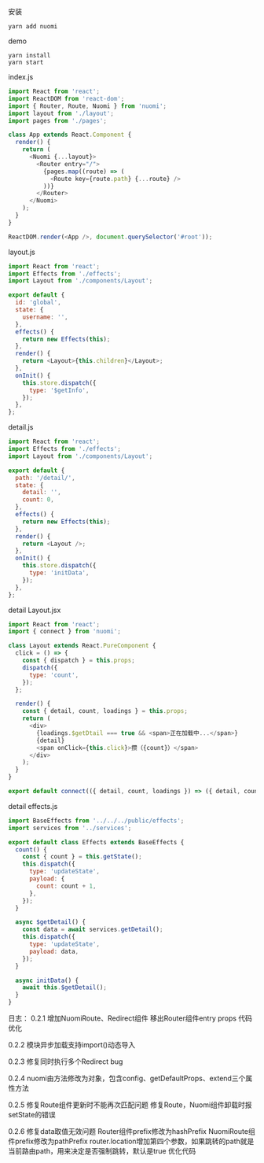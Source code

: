 安装
```
yarn add nuomi
```

demo
```
yarn install
yarn start
```

index.js
```js
import React from 'react';
import ReactDOM from 'react-dom';
import { Router, Route, Nuomi } from 'nuomi';
import layout from './layout';
import pages from './pages';

class App extends React.Component {
  render() {
    return (
      <Nuomi {...layout}>
        <Router entry="/">
          {pages.map((route) => (
            <Route key={route.path} {...route} />
          ))}
        </Router>
      </Nuomi>
    );
  }
}

ReactDOM.render(<App />, document.querySelector('#root'));
```

layout.js
```js
import React from 'react';
import Effects from './effects';
import Layout from './components/Layout';

export default {
  id: 'global',
  state: {
    username: '',
  },
  effects() {
    return new Effects(this);
  },
  render() {
    return <Layout>{this.children}</Layout>;
  },
  onInit() {
    this.store.dispatch({
      type: '$getInfo',
    });
  },
};
```

detail.js
```js
import React from 'react';
import Effects from './effects';
import Layout from './components/Layout';

export default {
  path: '/detail/',
  state: {
    detail: '',
    count: 0,
  },
  effects() {
    return new Effects(this);
  },
  render() {
    return <Layout />;
  },
  onInit() {
    this.store.dispatch({
      type: 'initData',
    });
  },
};
```

detail Layout.jsx
```js
import React from 'react';
import { connect } from 'nuomi';

class Layout extends React.PureComponent {
  click = () => {
    const { dispatch } = this.props;
    dispatch({
      type: 'count',
    });
  };

  render() {
    const { detail, count, loadings } = this.props;
    return (
      <div>
        {loadings.$getDtail === true && <span>正在加载中...</span>}
        {detail}
        <span onClick={this.click}>攒（{count}）</span>
      </div>
    );
  }
}

export default connect(({ detail, count, loadings }) => ({ detail, count, loadings }))(Layout);
```

detail effects.js
```js
import BaseEffects from '../../../public/effects';
import services from '../services';

export default class Effects extends BaseEffects {
  count() {
    const { count } = this.getState();
    this.dispatch({
      type: 'updateState',
      payload: {
        count: count + 1,
      },
    });
  }

  async $getDetail() {
    const data = await services.getDetail();
    this.dispatch({
      type: 'updateState',
      payload: data,
    });
  }

  async initData() {
    await this.$getDetail();
  }
}
```

日志：
0.2.1
增加NuomiRoute、Redirect组件 移出Router组件entry props
代码优化

0.2.2
模块异步加载支持import()动态导入

0.2.3
修复同时执行多个Redirect bug

0.2.4
nuomi由方法修改为对象，包含config、getDefaultProps、extend三个属性方法

0.2.5
修复Route组件更新时不能再次匹配问题
修复Route，Nuomi组件卸载时报setState的错误

0.2.6
修复data取值无效问题
Router组件prefix修改为hashPrefix
NuomiRoute组件prefix修改为pathPrefix
router.location增加第四个参数，如果跳转的path就是当前路由path，用来决定是否强制跳转，默认是true
优化代码
